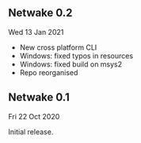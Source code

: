 Netwake 0.2
-----------
Wed 13 Jan 2021

 - New cross platform CLI
 - Windows: fixed typos in resources
 - Windows: fixed build on msys2
 - Repo reorganised

Netwake 0.1
-----------
Fri 22 Oct 2020

Initial release.
